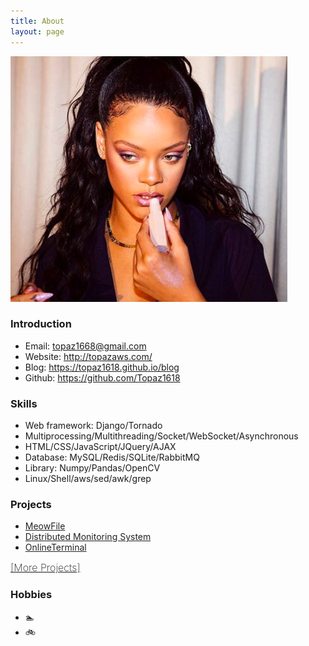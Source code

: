```yaml
---
title: About
layout: page
---
```

<!-- ![Profile Image]({{ site.url }}/{{ site.picture }}) -->
<p><img src="/assets/images/profile_about.jpg" alt="Profile About Image"></p>


### Introduction
- Email: topaz1668@gmail.com 
- Website: <a href="http://topazaws.com/"> http://topazaws.com/ </a>
- Blog: <a href="https://topaz1618.github.io/blog/"> https://topaz1618.github.io/blog </a>
- Github: <a href="https://github.com/Topaz1618"> https://github.com/Topaz1618 </a>


### Skills
- Web framework: Django/Tornado
- Multiprocessing/Multithreading/Socket/WebSocket/Asynchronous
- HTML/CSS/JavaScript/JQuery/AJAX
- Database: MySQL/Redis/SQLite/RabbitMQ
- Library: Numpy/Pandas/OpenCV
- Linux/Shell/aws/sed/awk/grep


### Projects
- <a href="https://github.com/Topaz1618/MeowFile/" style="color: #222; "> MeowFile </a> 
- <a href="https://github.com/Topaz1618/FoxMonitor" style="color: #222;"> Distributed Monitoring System</a> 
- <a href="https://github.com/Topaz1618/DonutsTerminal" style="color: #222; ">OnlineTerminal</a> 

<a class="link" style="font-size: 16px; font-weight: 200" href="https://topaz1618.github.io/projects/">[More Projects]</a>

### Hobbies
- 🏊 
- 🚲
